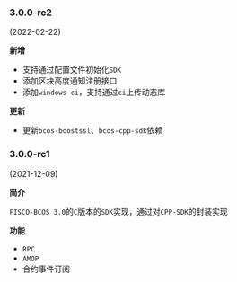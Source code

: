 ### 3.0.0-rc2

(2022-02-22)

**新增**

- 支持通过配置文件初始化`SDK`
- 添加区块高度通知注册接口
- 添加`windows ci`，支持通过`ci`上传动态库

**更新**

- 更新`bcos-boostssl`、`bcos-cpp-sdk`依赖

### 3.0.0-rc1

(2021-12-09)

**简介**

`FISCO-BCOS 3.0`的`C`版本的`SDK`实现，通过对`CPP-SDK`的封装实现

**功能**

- `RPC`
- `AMOP`
- 合约事件订阅
